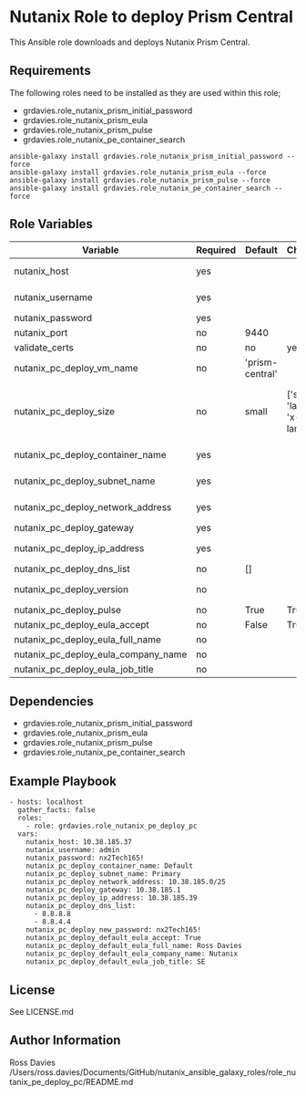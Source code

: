 # Nutanix Role to deploy Prism Central

This Ansible role downloads and deploys Nutanix Prism Central.

## Requirements

The following roles need to be installed as they are used within this role;
- grdavies.role_nutanix_prism_initial_password
- grdavies.role_nutanix_prism_eula
- grdavies.role_nutanix_prism_pulse
- grdavies.role_nutanix_pe_container_search

```
ansible-galaxy install grdavies.role_nutanix_prism_initial_password --force
ansible-galaxy install grdavies.role_nutanix_prism_eula --force
ansible-galaxy install grdavies.role_nutanix_prism_pulse --force
ansible-galaxy install grdavies.role_nutanix_pe_container_search --force
```

## Role Variables

| Variable                                    | Required | Default         | Choices                                                                         | Comments                                                                                                                                                                                                                          |
|---------------------------------------------|----------|-----------------|---------------------------------------------------------------------------------|-----------------------------------------------------------------------------------------------------------------------------------------------------------------------------------------------------------------------------------|
| nutanix_host                                | yes      |                 |                                                                                 | The IP address or FQDN for the Prism (Element only) to which you want to connect.                                                                                                                                                 |
| nutanix_username                            | yes      |                 |                                                                                 | A valid username with appropriate rights to access the Nutanix API.                                                                                                                                                               |
| nutanix_password                            | yes      |                 |                                                                                 | A valid password for the supplied username.                                                                                                                                                                                       |
| nutanix_port                                | no       | 9440            |                                                                                 | The Prism TCP port.                                                                                                                                                                                                               |
| validate_certs                              | no       | no              | yes | no                                                                        | Whether to check if Prism UI certificates are valid.                                                                                                                                                                              |
| nutanix_pc_deploy_vm_name                   | no       | 'prism-central' |                                                                                 | The name of the Prism Central VM                                                                                                                                                                                                  |
| nutanix_pc_deploy_size                      | no       | small           | ['small', 'large', 'x-large']                                                   | See https://portal.nutanix.com/page/documents/details?targetId=Release-Notes-Prism-Central-vpc_2022_6:top-pc-scalability-r.html for details on PC sizing.                                                                         |
| nutanix_pc_deploy_container_name            | yes      |                 |                                                                                 | The name of the container (datastore) upon with to place the PC VM                                                                                                                                                                |
| nutanix_pc_deploy_subnet_name               | yes      |                 |                                                                                 | The name of the subnet (port-group) upon with to place the PC VM                                                                                                                                                                  |
| nutanix_pc_deploy_network_address           | yes      |                 |                                                                                 | Network address for the above subnet using the following notation (10.10.10.0/24)                                                                                                                                                 |
| nutanix_pc_deploy_gateway                   | yes      |                 |                                                                                 | IPv4 gateway  for the above subnet                                                                                                                                                                                                |
| nutanix_pc_deploy_ip_address                | yes      |                 |                                                                                 | IPv4 address for the above subnet to assign to the PC VM                                                                                                                                                                          |
| nutanix_pc_deploy_dns_list                  | no       | []              |                                                                                 | List of DNS servers ['8.8.8.8', '8.8.4.4']                                                                                                                                                                                        |
| nutanix_pc_deploy_version                   | no       |                 |                                                                                 | If not provided the latests Prism Central version for the clusters AOS version will be deployed.                                                                                                                                  |
| nutanix_pc_deploy_pulse                     | no       | True            | True | False                                                                    |                                                                                                                                                                                                                                   |
| nutanix_pc_deploy_eula_accept               | no       | False           | True | False                                                                    | If ELUA is set to True the full_name, company and role variables are mandatory.                                                                                                                                                                                                                                  |
| nutanix_pc_deploy_eula_full_name            | no       |                 |                                                                                 |                                                                                                                                                                                                                                   |
| nutanix_pc_deploy_eula_company_name         | no       |                 |                                                                                 |                                                                                                                                                                                                                                   |
| nutanix_pc_deploy_eula_job_title            | no       |                 |                                                                                 |                                                                                                                                                                                                                                   |


## Dependencies

- grdavies.role_nutanix_prism_initial_password
- grdavies.role_nutanix_prism_eula
- grdavies.role_nutanix_prism_pulse
- grdavies.role_nutanix_pe_container_search


## Example Playbook

```
- hosts: localhost
  gather_facts: false
  roles:
    - role: grdavies.role_nutanix_pe_deploy_pc
  vars:
    nutanix_host: 10.38.185.37
    nutanix_username: admin
    nutanix_password: nx2Tech165!
    nutanix_pc_deploy_container_name: Default
    nutanix_pc_deploy_subnet_name: Primary
    nutanix_pc_deploy_network_address: 10.38.185.0/25
    nutanix_pc_deploy_gateway: 10.38.185.1
    nutanix_pc_deploy_ip_address: 10.38.185.39
    nutanix_pc_deploy_dns_list:
      - 8.8.8.8
      - 8.8.4.4
    nutanix_pc_deploy_new_password: nx2Tech165!
    nutanix_pc_deploy_default_eula_accept: True
    nutanix_pc_deploy_default_eula_full_name: Ross Davies
    nutanix_pc_deploy_default_eula_company_name: Nutanix
    nutanix_pc_deploy_default_eula_job_title: SE
```


## License

See LICENSE.md

## Author Information

Ross Davies
/Users/ross.davies/Documents/GitHub/nutanix_ansible_galaxy_roles/role_nutanix_pe_deploy_pc/README.md